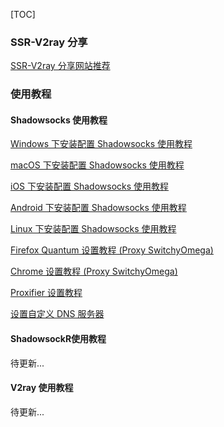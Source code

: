 [TOC]

### SSR-V2ray 分享

[SSR-V2ray 分享网站推荐](1-share-ssr-v2ray.md)



### 使用教程



#### Shadowsocks 使用教程

[Windows 下安装配置 Shadowsocks 使用教程](2-windows-setup-guide-cn.md)  

[macOS 下安装配置 Shadowsocks 使用教程](3-macos-setup-guide-cn.md)  

[iOS 下安装配置 Shadowsocks 使用教程](4-ios-setup-guide-cn.md)  

[Android 下安装配置 Shadowsocks 使用教程](5-android-setup-guide-cn.md)

[Linux 下安装配置 Shadowsocks 使用教程](6-linux-setup-guide-cn.md)

[Firefox Quantum 设置教程 (Proxy SwitchyOmega)](7-1-firefox-setup-guide-cn.md)

[Chrome 设置教程 (Proxy SwitchyOmega) ](7-2-chrome-setup-guide-cn.md)  

[Proxifier 设置教程](https://github.com/Shadowsocks-Wiki/shadowsocks/blob/master/8-proxifier-settings.md)

[设置自定义 DNS 服务器](9-dns-setup-guide-cn.md)



#### ShadowsockR使用教程

待更新...

#### V2ray 使用教程

待更新...
